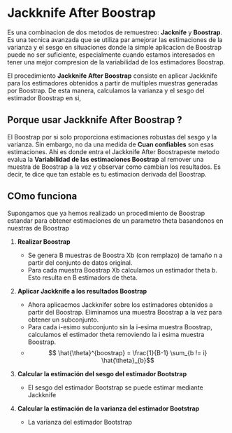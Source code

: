 # Jackknife After Boostrap

Es una combinacion de dos metodos de remuestreo: **Jacknife** y **Boostrap**. Es una tecnica avanzada que se utiliza par amejorar las estimaciones de la varianza y el sesgo en situaciones donde la simple aplicacion de Boostrap puede no ser suficiente, especialmente cuando estamos interesados en tener una mejor compresion de la variabilidad de los estimadores Boostrap.

El procedimiento  **Jackknife After Boostrap** consiste en aplicar Jackknife para los estimadores obtenidos a partir de multiples muestras generadas por Boostrap. De esta manera, calculamos la varianza y el sesgo del estimador Boostrap en si,

## Porque usar Jackknife After Boostrap ?

El Boostrap por si solo proporciona estimaciones robustas del sesgo y la varianza. Sin embargo, no da una medida de **Cuan confiables** son  esas estimaciones. Ahi es donde entra el  Jackknife After Boostrapeste metodo evalua la **Variabilidad de las estimaciones Boostrap** al remover una muestra de Boostrap a la vez y observar como cambian los resultados. Es decir, te dice que tan estable es tu estimacion derivada del Boostrap.

## COmo funciona 

Supongamos que ya hemos realizado un procedimiento de Boostrap estandar para obtener estimaciones de un parametro theta basandonos en nuestras de Boostrap

1. **Realizar Boostrap**

    * Se genera B muestras de Boostra Xb (con remplazo) de tamaño n a partir del conjunto de datos original.
    * Para cada muestra Boostrap Xb calculamos un estimador theta b. Esto resulta en B estimadors de theta.
    
2. **Aplicar Jackknife a los resultados Boostrap**

    * Ahora aplicacmos Jackknifer sobre los estimadores obtenidos a partir del Boostrap. Eliminamos una muestra Boostrap a la vez para obtener un subconjunto.
    * Para cada i-esimo subconjunto sin la i-esima muestra Boostrap, calculamos el estimador theta removiendo la i esima muestra Boostrap.
    *  $$ \hat{\theta}^{boostrap} = \frac{1}{B-1} \sum_{b != i} \hat{\theta}_{b}$$
4. **Calcular la estimación del sesgo del estimador Bootstrap**
    
    *  El sesgo del estimador Bootstrap se puede estimar mediante Jackknife 
    
5. **Calcular la estimación de la varianza del estimador Bootstrap**
    
    *  La varianza del estimador Bootstrap 
    